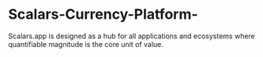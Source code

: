 # Scalars-Currency-Platform-
Scalars.app is designed as a hub for all applications and ecosystems where quantifiable magnitude is the core unit of value.
